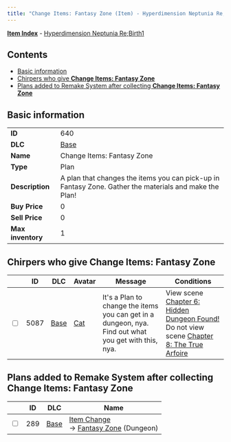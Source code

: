 ```yaml
---
title: "Change Items: Fantasy Zone (Item) - Hyperdimension Neptunia Re;Birth1"
---
```


[**Item Index**](/neptunia/rb1/item/index.html) - [Hyperdimension Neptunia Re;Birth1](/neptunia/rb1)

## Contents

- [Basic information](#basic-information)
- [Chirpers who give **Change Items: Fantasy Zone**](#chirpers-who-give-change-items-fantasy-zone)
- [Plans added to Remake System after collecting **Change Items: Fantasy Zone**](#plans-added-to-remake-system-after-collecting-change-items-fantasy-zone)

## Basic information

|   |   |
| -- | -- |
| **ID** | 640 |
| **DLC** | [Base](/neptunia/rb1/dlc/1-base.html) |
| **Name** | Change Items: Fantasy Zone |
| **Type** | Plan |
| **Description** | A plan that changes the items you can pick-up in Fantasy Zone. Gather the materials and make the Plan! |
| **Buy Price** | 0 |
| **Sell Price** | 0 |
| **Max inventory** | 1 |

## Chirpers who give **Change Items: Fantasy Zone**

|    | ID | DLC | Avatar | Message | Conditions |
| -- | -- | --- | ------ | ------- | ---------- |
| <input type="checkbox" id="rb1-chirper-event-1-5087" class="trackbox" /> | 5087 | [Base](/neptunia/rb1/dlc/1-base.html) | [Cat](/neptunia/rb1/avatar/1-226-cat.html) | It's a Plan to change the items you can get in a dungeon, nya.<br />Find out what you get with this, nya. | View scene [Chapter 6: Hidden Dungeon Found!](/neptunia/rb1/scene/1-609-chapter-6-hidden-dungeon-found.html)<br />Do not view scene [Chapter 8: The True Arfoire](/neptunia/rb1/scene/1-807-chapter-8-the-true-arfoire.html) |

## Plans added to Remake System after collecting **Change Items: Fantasy Zone**

|    | ID | DLC | Name |
| -- | -- | --- | ---- |
| <input type="checkbox" id="rb1-remake-1-289" class="trackbox" /> | 289 | [Base](/neptunia/rb1/dlc/1-base.html) | [Item Change](/neptunia/rb1/remake/1-289-item-change.html)<br />→ [Fantasy Zone](/neptunia/rb1/dungeon/1-17-fantasy-zone.html) (Dungeon) |